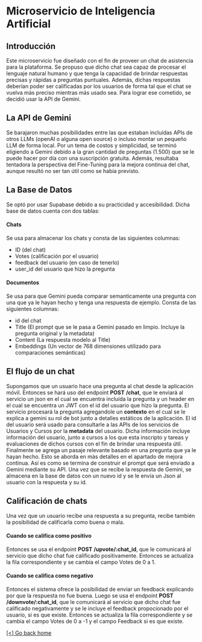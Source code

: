 # Microservicio de Inteligencia Artificial

## Introducción 
Este microservicio fue diseñado con el fin de proveer un chat de asistencia para la plataforma. Se propuso que dicho chat sea capaz de procesar el lenguaje natural humano y que tenga la capacidad de brindar respuestas precisas y rápidas a preguntas puntuales. Además, dichas respuestas deberían poder ser calificadas por los usuarios de forma tal que el chat se vuelva más preciso mientras más usado sea.
Para lograr ese cometido, se decidió usar la API de Gemini.

## La API de Gemini
Se barajaron muchas posibilidades entre las que estaban incluídas APIs de otros LLMs (openAI o alguna open source) o incluso montar un pequeño LLM de forma local.
Por un tema de costos y simplicidad, se terminó eligiendo a Gemini debido a la gran cantidad de preguntas (1.500) que se le puede hacer por día con una suscripción gratuita.
Además, resultaba tentadora la perspectiva del Fine-Tuning para la mejora continua del chat, aunque resultó no ser tan útil como se había previsto.

## La Base de Datos
Se optó por usar Supabase debido a su practicidad y accesibilidad. Dicha base de datos cuenta con dos tablas: 
####  Chats 
Se usa para almacenar los chats y consta de las siguientes columnas:
- ID (del chat)
- Votes (calificación por el usuario)
- feedback del usuario (en caso de tenerlo)
- user_id del usuario que hizo la pregunta

####  Documentos
Se usa para que Gemini pueda comparar semanticamente una pregunta con una que ya le hayan hecho y tenga una respuesta de ejemplo. Consta de las siguientes columnas:
- id del chat
- Title (El prompt que se le pasa a Gemini pasado en limpio. Incluye la pregunta original y la metadata)
- Content (La respuesta modelo al Title)
- Embeddings (Un vector de 768 dimensiones utilizado para comparaciones semánticas)



## El flujo de un chat
Supongamos que un usuario hace una pregunta al chat desde la aplicación móvil. Entonces se hará uso del endpoint **POST** **/chat**, que le enviará al servicio un json en el cual se encuentra incluída la pregunta y un header en el cual se encuentra un JWT con el id del usuario que hizo la pregunta. El servicio procesará la pregunta agregandole un **contexto** en el cual se le explica a gemini su rol de bot junto a detalles estáticos de la aplicación. El id del usuario será usado para consultarle a las APIs de los servicios de Usuarios y Cursos por la **metadata** del usuario. Dicha información incluye información del usuario, junto a cursos a los que esta inscripto y tareas y evaluaciones de dichos cursos con el fin de brindar una respuesta útil.
Finalmente se agrega un pasaje relevante basado en una pregunta que ya le hayan hecho. Esto se aborda en más detalles en el apartado de mejora continua.
Así es como se termina de construir el prompt que será enviado a Gemini mediante su API. 
Una vez que se recibe la respuesta de Gemini, se almacena en la base de datos con un nuevo id y se le envía un Json al usuario con la respuesta y su id.

## Calificación de chats
Una vez que un usuario recibe una respuesta a su pregunta, recibe también la posibilidad de calificarla como buena o mala.

####  Cuando se califica como positivo
Entonces se usa el endpoint **POST** **/upvote/:chat_id**, que le comunicará al servicio que dicho chat fue calificado positivamente. Entonces se actualiza la fila correspondiente y se cambia el campo Votes de 0 a 1.

####  Cuando se califica como negativo
Entonces el sistema ofrece la posibilidad de enviar un feedback explicando por que la respuesta no fue buena. Luego se usa el endpoint **POST** **/downvote/:chat_id**, que le comunicará al servicio que dicho chat fue calificado negativamente y se le incluye el feedback propocionado por el usuario, si es que existe. Entonces se actualiza la fila correspondiente y se cambia el campo Votes de 0 a -1 y el campo Feedback si es que existe.











[[<] Go back home](../README.md)
